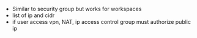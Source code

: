 

- Similar to security group but works for workspaces
- list of ip and cidr
- if user access vpn, NAT, ip access control group must authorize public ip


